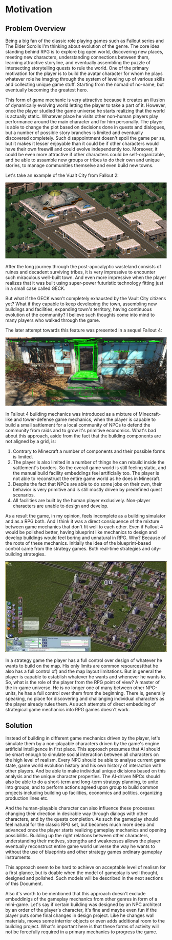 # Motivation

## Problem Overview

Being a big fan of the classic role playing games such as Fallout series and The Elder Scrolls I'm thinking about evolution of the genre. The core idea standing behind RPG is to explore big open world, discovering new places, meeting new characters, understanding connections between them, learning attractive storyline, and eventually assembling the puzzle of intersecting storytelling quests to rule the world. One of the primary motivation for the player is to build the avatar character for whom he plays whatever role he imaging through the system of leveling up of various skills and collecting unique game stuff. Starting from the nomad of no-name, but eventually becoming the greatest hero.

This form of game mechanic is very attractive because it creates an illusion of dynamically evolving world letting the player to take a part of it. However, once the player studied the game universe he starts realizing that the world is actually static. Whatever place he visits other non-human players play performance around the main character and for him personally. The player is able to change the plot based on decisions done in quests and dialogues, but a number of possible story branches is limited and eventually discovered completely. Such disappointment doesn't spoil the game per se, but it makes it lesser enjoyable than it could be if other characters would have their own freewill and could evolve independently too. Moreover, it could be even more attractive if other characters could be self-organizable, and be able to assamble new groups or tribes to do their own and unique stories, to manage communities themselve and even build new towns.

Let's take an example of the Vualt City from Fallout 2:

![Vault City map](../images/vault-city.png)

After the long journey through the post-apocalyptic wasteland consists of ruines and decadent surviving tribes, it is very impressive to encounter such miraculous well-built town. And even more impressive when the player realizes that it was built using super-power futuristic technology fitting just in a small case called GECK.

But what if the GECK wasn't completely exhausted by the Vault City citizens yet? What if they capable to keep developing the town, assembling new buildings and facilities, expanding town's territory, having continuous evolution of the community? I believe such thoughts come into mind to many players who walked through the game.

The later attempt towards this feature was presented in a sequel Fallout 4:

![Vault City map](../images/fallout-4.jpg)

In Fallout 4 building mechanics was introduced as a mixture of Minecraft-like and tower-defense game mechanics, when the player is capable to build a small sattlement for a local community of NPCs to defend the community from raids and to grow it's primitive economics. What's bad about this approach, aside from the fact that the building components are not aligned by a grid, is:

1. Contrary to Minecraft a number of components and their possible forms is limited.
2. The player is also limited in a number of things he can rebuild inside the sattlement's borders. So the overall game world is still feeling static, and the manual build facility embeddings feel artificially too. The player is not able to reconstruct the entire game world as he does in Minecraft.
3. Despite the fact that NPCs are able to do some jobs on their own, their behavior is very primitive and is still mostly driven by predefined quest scenarios.
4. All facilities are built by the human player exclusively. Non-player characters are unable to design and develop.

As a result the game, in my opinion, feels incomplete as a building simulator and as a RPG both. And I think it was a direct consiquence of the mixture between game mechanics that don't fit well to each other. Even if Fallout 4 would be polished better, having blueprint like mechanics to design and develop buildings would feel boring and unnatural in RPG. Why? Because of the roots of these mechanics. Initially the idea of the blueprint-based control came from the strategy games. Both real-time strategies and city-building strategies.

![Vault City map](../images/simcity.jpg)

In a strategy game the player has a full control over design of whatever he wants to build on the map. His only limits are common resources(that he also has a full control of) and the map layout limitations. But in general the player is capable to establish whatever he wants and whenever he wants to. So, what is the role of the player from the RPG point of view? A master of the in-game universe. He is no longer one of many between other NPC-units, he has a full control over them from the beginning. There is, generally speaking, no place for discovering and challanging individual characters as the player already rules them. As such attempts of direct embedding of strategical game mechanics into RPG games doesn't work.

## Solution

Instead of building in different game mechanics driven by the player, let's simulate them by a non-playable characters driven by the game's engine artificial intelligence in first place. This approach presumes that AI should be smart enough to simulate social interaction between all characters on the high level of realism. Every NPC should be able to analyse current game state, game world evolution history and his own history of interaction with other players. And be able to make individual unique dicisions based on this analysis and the unique character properties. The AI-driven NPCs should also be able to do a short-term and long-term strategy planning, to unite into groups, and to perform actions agreed upon group to build common projects including building up facilities, economics and politics, organizing production lines etc.

And the human-playable character can also influence these processes changing their direction in desirable way through dialogs with other characters, and by the quests completion. As such the gameplay should feel natural for the classic RPG set, but becomes much more deep and advanced once the player starts realizing gameplay mechanics and opening possibilitis. Building up the right relations between other characters, understanding their motives, strengths and weaknesses allows the player eventually reconstruct entire game world universe the way he wants to without the use of blueprints and other strategy games ordinary gameplay instruments.

This approach seem to be hard to achieve on acceptable level of realism for a first glance, but is doable when the model of gameplay is well thought, designed and polished. Such models will be described in the next sections of this Document.

Also it's worth to be mentioned that this approach doesn't exclude embeddinigs of the gameplay mechanics from other genres in form of a mini-game. Let's say if certain building was designed by an NPC architect by an order of the player's character, it's fine and maybe even fun if the player puts some final changes in design project. Like he changes wall materials, moves some interrior objects or even adds additional room to the building project. What's important here is that these forms of activity will not be forcefully required in a primary mechanics to progress the game.
